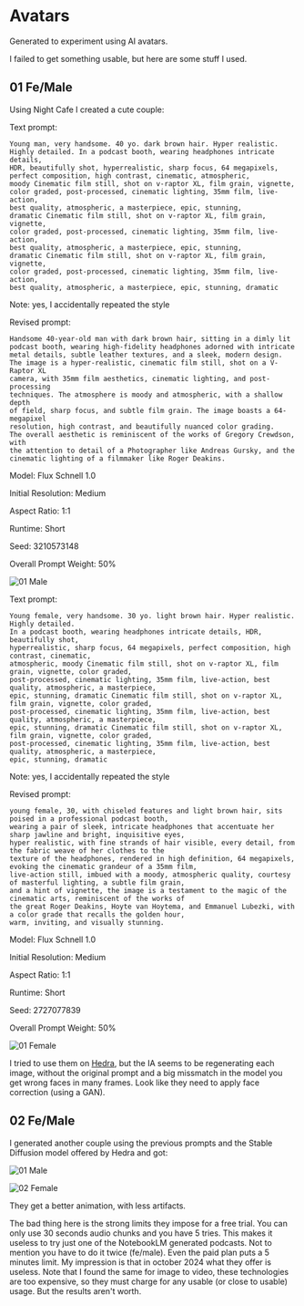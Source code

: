 # Avatars

Generated to experiment using AI avatars.

I failed to get something usable, but here are some stuff I used.

## 01 Fe/Male

Using Night Cafe I created a cute couple:

Text prompt:
```
Young man, very handsome. 40 yo. dark brown hair. Hyper realistic.
Highly detailed. In a podcast booth, wearing headphones intricate details,
HDR, beautifully shot, hyperrealistic, sharp focus, 64 megapixels,
perfect composition, high contrast, cinematic, atmospheric,
moody Cinematic film still, shot on v-raptor XL, film grain, vignette,
color graded, post-processed, cinematic lighting, 35mm film, live-action,
best quality, atmospheric, a masterpiece, epic, stunning,
dramatic Cinematic film still, shot on v-raptor XL, film grain, vignette,
color graded, post-processed, cinematic lighting, 35mm film, live-action,
best quality, atmospheric, a masterpiece, epic, stunning,
dramatic Cinematic film still, shot on v-raptor XL, film grain, vignette,
color graded, post-processed, cinematic lighting, 35mm film, live-action,
best quality, atmospheric, a masterpiece, epic, stunning, dramatic
```

Note: yes, I accidentally repeated the style

Revised prompt:
```
Handsome 40-year-old man with dark brown hair, sitting in a dimly lit
podcast booth, wearing high-fidelity headphones adorned with intricate
metal details, subtle leather textures, and a sleek, modern design.
The image is a hyper-realistic, cinematic film still, shot on a V-Raptor XL
camera, with 35mm film aesthetics, cinematic lighting, and post-processing
techniques. The atmosphere is moody and atmospheric, with a shallow depth
of field, sharp focus, and subtle film grain. The image boasts a 64-megapixel
resolution, high contrast, and beautifully nuanced color grading.
The overall aesthetic is reminiscent of the works of Gregory Crewdson, with
the attention to detail of a Photographer like Andreas Gursky, and the
cinematic lighting of a filmmaker like Roger Deakins.
```

Model: Flux Schnell 1.0

Initial Resolution: Medium

Aspect Ratio: 1:1

Runtime: Short

Seed: 3210573148

Overall Prompt Weight: 50%

![01 Male](https://raw.githubusercontent.com/set-soft/KiBot-media/main/podcasts/Avatars/01-male.jpg)

Text prompt:
```
Young female, very handsome. 30 yo. light brown hair. Hyper realistic. Highly detailed.
In a podcast booth, wearing headphones intricate details, HDR, beautifully shot,
hyperrealistic, sharp focus, 64 megapixels, perfect composition, high contrast, cinematic,
atmospheric, moody Cinematic film still, shot on v-raptor XL, film grain, vignette, color graded,
post-processed, cinematic lighting, 35mm film, live-action, best quality, atmospheric, a masterpiece,
epic, stunning, dramatic Cinematic film still, shot on v-raptor XL, film grain, vignette, color graded,
post-processed, cinematic lighting, 35mm film, live-action, best quality, atmospheric, a masterpiece,
epic, stunning, dramatic Cinematic film still, shot on v-raptor XL, film grain, vignette, color graded,
post-processed, cinematic lighting, 35mm film, live-action, best quality, atmospheric, a masterpiece,
epic, stunning, dramatic
```

Note: yes, I accidentally repeated the style

Revised prompt:
```
young female, 30, with chiseled features and light brown hair, sits poised in a professional podcast booth,
wearing a pair of sleek, intricate headphones that accentuate her sharp jawline and bright, inquisitive eyes,
hyper realistic, with fine strands of hair visible, every detail, from the fabric weave of her clothes to the
texture of the headphones, rendered in high definition, 64 megapixels, evoking the cinematic grandeur of a 35mm film,
live-action still, imbued with a moody, atmospheric quality, courtesy of masterful lighting, a subtle film grain,
and a hint of vignette, the image is a testament to the magic of the cinematic arts, reminiscent of the works of
the great Roger Deakins, Hoyte van Hoytema, and Emmanuel Lubezki, with a color grade that recalls the golden hour,
warm, inviting, and visually stunning.
```

Model: Flux Schnell 1.0

Initial Resolution: Medium

Aspect Ratio: 1:1

Runtime: Short

Seed: 2727077839

Overall Prompt Weight: 50%

![01 Female](https://raw.githubusercontent.com/set-soft/KiBot-media/main/podcasts/Avatars/01-female.jpg)


I tried to use them on [Hedra](https://www.hedra.com/), but the IA seems to be regenerating each image, without the
original prompt and a big missmatch in the model you get wrong faces in many frames. Look like they need to apply
face correction (using a GAN).


## 02 Fe/Male

I generated another couple using the previous prompts and the Stable Diffusion model offered by Hedra and got:

![01 Male](https://raw.githubusercontent.com/set-soft/KiBot-media/main/podcasts/Avatars/02-male.webp)

![02 Female](https://raw.githubusercontent.com/set-soft/KiBot-media/main/podcasts/Avatars/02-female.webp)

They get a better animation, with less artifacts.

The bad thing here is the strong limits they impose for a free trial. You can only use 30 seconds audio chunks and
you have 5 tries. This makes it useless to try just one of the NotebookLM generated podcasts. Not to mention you
have to do it twice (fe/male). Even the paid plan puts a 5 minutes limit. My impression is that in october 2024 what they
offer is useless. Note that I found the same for image to video, these technologies are too expensive, so they must
charge for any usable (or close to usable) usage. But the results aren't worth.
